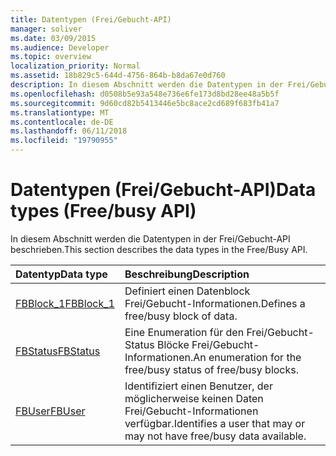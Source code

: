 ```yaml
---
title: Datentypen (Frei/Gebucht-API)
manager: soliver
ms.date: 03/09/2015
ms.audience: Developer
ms.topic: overview
localization_priority: Normal
ms.assetid: 18b829c5-644d-4756-864b-b8da67e0d760
description: In diesem Abschnitt werden die Datentypen in der Frei/Gebucht-API beschrieben.
ms.openlocfilehash: d0508b5e93a548e736e6fe173d8bd28ee48a5b5f
ms.sourcegitcommit: 9d60cd82b5413446e5bc8ace2cd689f683fb41a7
ms.translationtype: MT
ms.contentlocale: de-DE
ms.lasthandoff: 06/11/2018
ms.locfileid: "19790955"
---
```

# <a name="data-types-freebusy-api"></a><span data-ttu-id="2cec5-103">Datentypen (Frei/Gebucht-API)</span><span class="sxs-lookup"><span data-stu-id="2cec5-103">Data types (Free/busy API)</span></span>

<span data-ttu-id="2cec5-104">In diesem Abschnitt werden die Datentypen in der Frei/Gebucht-API beschrieben.</span><span class="sxs-lookup"><span data-stu-id="2cec5-104">This section describes the data types in the Free/Busy API.</span></span>
  
|<span data-ttu-id="2cec5-105">**Datentyp**</span><span class="sxs-lookup"><span data-stu-id="2cec5-105">**Data type**</span></span>|<span data-ttu-id="2cec5-106">**Beschreibung**</span><span class="sxs-lookup"><span data-stu-id="2cec5-106">**Description**</span></span>|
|:-----|:-----|
|[<span data-ttu-id="2cec5-107">FBBlock_1</span><span class="sxs-lookup"><span data-stu-id="2cec5-107">FBBlock_1</span></span>](fbblock_1.md) <br/> |<span data-ttu-id="2cec5-108">Definiert einen Datenblock Frei/Gebucht-Informationen.</span><span class="sxs-lookup"><span data-stu-id="2cec5-108">Defines a free/busy block of data.</span></span>  <br/> |
|[<span data-ttu-id="2cec5-109">FBStatus</span><span class="sxs-lookup"><span data-stu-id="2cec5-109">FBStatus</span></span>](fbstatus.md) <br/> |<span data-ttu-id="2cec5-110">Eine Enumeration für den Frei/Gebucht-Status Blöcke Frei/Gebucht-Informationen.</span><span class="sxs-lookup"><span data-stu-id="2cec5-110">An enumeration for the free/busy status of free/busy blocks.</span></span>  <br/> |
|[<span data-ttu-id="2cec5-111">FBUser</span><span class="sxs-lookup"><span data-stu-id="2cec5-111">FBUser</span></span>](fbuser.md) <br/> |<span data-ttu-id="2cec5-112">Identifiziert einen Benutzer, der möglicherweise keinen Daten Frei/Gebucht-Informationen verfügbar.</span><span class="sxs-lookup"><span data-stu-id="2cec5-112">Identifies a user that may or may not have free/busy data available.</span></span>  <br/> |
   

